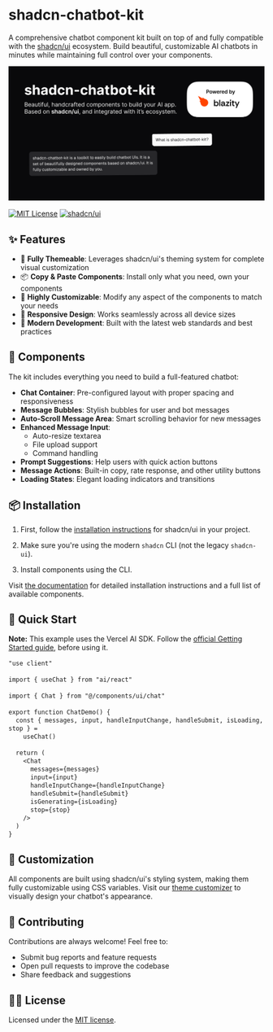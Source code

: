 # shadcn-chatbot-kit

A comprehensive chatbot component kit built on top of and fully compatible with the [shadcn/ui](https://ui.shadcn.com/) ecosystem. Build beautiful, customizable AI chatbots in minutes while maintaining full control over your components.

![hero](apps/www/public/og.png)

[![MIT License](https://img.shields.io/badge/License-MIT-green.svg)](https://choosealicense.com/licenses/mit/)
[![shadcn/ui](https://img.shields.io/badge/built%20with-shadcn%2Fui-black.svg)](https://ui.shadcn.com)

## ✨ Features

- 🎨 **Fully Themeable**: Leverages shadcn/ui's theming system for complete visual customization
- 📦 **Copy & Paste Components**: Install only what you need, own your components
- 🔧 **Highly Customizable**: Modify any aspect of the components to match your needs
- 📱 **Responsive Design**: Works seamlessly across all device sizes
- 🚀 **Modern Development**: Built with the latest web standards and best practices

## 🧩 Components

The kit includes everything you need to build a full-featured chatbot:

- **Chat Container**: Pre-configured layout with proper spacing and responsiveness
- **Message Bubbles**: Stylish bubbles for user and bot messages
- **Auto-Scroll Message Area**: Smart scrolling behavior for new messages
- **Enhanced Message Input**:
  - Auto-resize textarea
  - File upload support
  - Command handling
- **Prompt Suggestions**: Help users with quick action buttons
- **Message Actions**: Built-in copy, rate response, and other utility buttons
- **Loading States**: Elegant loading indicators and transitions

## 📦 Installation

1. First, follow the [installation instructions](https://ui.shadcn.com/docs/installation) for shadcn/ui in your project.

2. Make sure you're using the modern `shadcn` CLI (not the legacy `shadcn-ui`).

3. Install components using the CLI.

Visit [the documentation](https://shadcn-chatbot-kit.vercel.app/docs/components/chat) for detailed installation instructions and a full list of available components.

## 🚀 Quick Start

**Note:** This example uses the Vercel AI SDK. Follow the [official Getting Started guide](https://sdk.vercel.ai/docs/getting-started/nextjs-app-router#create-your-application), before using it.

```tsx
"use client"

import { useChat } from "ai/react"

import { Chat } from "@/components/ui/chat"

export function ChatDemo() {
  const { messages, input, handleInputChange, handleSubmit, isLoading, stop } =
    useChat()

  return (
    <Chat
      messages={messages}
      input={input}
      handleInputChange={handleInputChange}
      handleSubmit={handleSubmit}
      isGenerating={isLoading}
      stop={stop}
    />
  )
}
```

## 🎨 Customization

All components are built using shadcn/ui's styling system, making them fully customizable using CSS variables.
Visit our [theme customizer](https://shadcn-chatbot-kit.vercel.app/themes) to visually design your chatbot's appearance.

## 🤝 Contributing

Contributions are always welcome! Feel free to:

- Submit bug reports and feature requests
- Open pull requests to improve the codebase
- Share feedback and suggestions

## 👨‍⚖️ License

Licensed under the [MIT license](https://github.com/Blazity/shadcn-chatbot-kit/blob/main/LICENSE.md).

